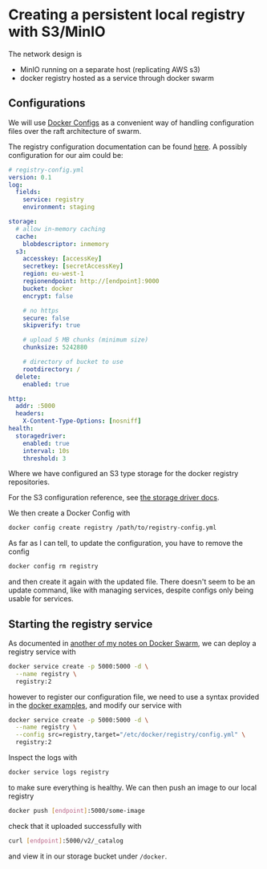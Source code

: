 # Creating a persistent local registry with S3/MinIO
The network design is
- MinIO running on a separate host (replicating AWS s3)
- docker registry hosted as a service through docker swarm


## Configurations

We will use [Docker Configs](https://docs.docker.com/engine/swarm/configs/) as a convenient way of handling configuration files over the raft architecture of swarm.

The registry configuration documentation can be found [here](https://docs.docker.com/registry/configuration/). A possibly configuration for our aim could be:
```yml
# registry-config.yml
version: 0.1
log:
  fields:
    service: registry
    environment: staging

storage:
  # allow in-memory caching
  cache:
    blobdescriptor: inmemory
  s3:
    accesskey: [accessKey]
    secretkey: [secretAccessKey]
    region: eu-west-1
    regionendpoint: http://[endpoint]:9000
    bucket: docker
    encrypt: false

    # no https
    secure: false
    skipverify: true

    # upload 5 MB chunks (minimum size)
    chunksize: 5242880

    # directory of bucket to use
    rootdirectory: /
  delete:
    enabled: true

http:
  addr: :5000
  headers:
    X-Content-Type-Options: [nosniff]
health:
  storagedriver:
    enabled: true
    interval: 10s
    threshold: 3
```
Where we have configured an S3 type storage for the docker registry repositories.

For the S3 configuration reference, see [the storage driver docs](https://github.com/docker/docker.github.io/blob/master/registry/storage-drivers/s3.md).

We then create a Docker Config with
```bash
docker config create registry /path/to/registry-config.yml
```
As far as I can tell, to update the configuration, you have to remove the config
```bash
docker config rm registry
```
and then create it again with the updated file. There doesn't seem to be an update command, like with managing services, despite configs only being usable for services.

## Starting the registry service

As documented in [another of my notes on Docker Swarm](https://github.com/dustpancake/dust-notes/blob/master/docker/docker-swarm.md), we can deploy a registry service with
```bash
docker service create -p 5000:5000 -d \
  --name registry \
  registry:2
```
however to register our configuration file, we need to use a syntax provided in the [docker examples](https://docs.docker.com/engine/swarm/configs/#example-use-a-templated-config), and modify our service with
```bash
docker service create -p 5000:5000 -d \
  --name registry \
  --config src=registry,target="/etc/docker/registry/config.yml" \
  registry:2
```

Inspect the logs with
```bash
docker service logs registry
```
to make sure everything is healthy. We can then push an image to our local registry
```bash
docker push [endpoint]:5000/some-image
```
check that it uploaded successfully with
```bash
curl [endpoint]:5000/v2/_catalog
```
and view it in our storage bucket under `/docker`.
